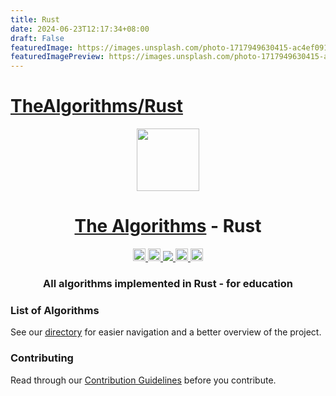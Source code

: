 ```yaml
---
title: Rust
date: 2024-06-23T12:17:34+08:00
draft: False
featuredImage: https://images.unsplash.com/photo-1717949630415-ac4ef091bcfc?ixid=M3w0NjAwMjJ8MHwxfHJhbmRvbXx8fHx8fHx8fDE3MTkxMTYxNzd8&ixlib=rb-4.0.3
featuredImagePreview: https://images.unsplash.com/photo-1717949630415-ac4ef091bcfc?ixid=M3w0NjAwMjJ8MHwxfHJhbmRvbXx8fHx8fHx8fDE3MTkxMTYxNzd8&ixlib=rb-4.0.3
---
```


# [TheAlgorithms/Rust](https://github.com/TheAlgorithms/Rust)

<div align="center">
<!-- Title: -->
<img src="https://upload.wikimedia.org/wikipedia/commons/thumb/d/d5/Rust_programming_language_black_logo.svg/1024px-Rust_programming_language_black_logo.svg.png" width="100" height="100">

<h1><a href="https://github.com/TheAlgorithms/">The Algorithms</a> - Rust</h1>

<!-- Labels: -->
<a href="https://gitpod.io/#https://github.com/TheAlgorithms/Rust">
    <img src="https://img.shields.io/badge/Gitpod-Ready--to--Code-blue?logo=gitpod&style=flat-square" height="20" alt="Gitpod Ready-to-Code">
</a>
<a href="https://github.com/TheAlgorithms/Rust/actions/workflows/build.yml">
  <img src="https://github.com/TheAlgorithms/Rust/actions/workflows/build.yml/badge.svg" height="20" alt="Build workflow">
</a>
<a href="https://codecov.io/gh/TheAlgorithms/Rust" > 
  <img src="https://codecov.io/gh/TheAlgorithms/Rust/graph/badge.svg?token=nRkPKfbs42"/> 
</a>
<a href="https://the-algorithms.com/discord">
  <img src="https://img.shields.io/discord/808045925556682782.svg?logo=discord&colorB=00d37d" height="20" alt="Discord community">
</a>
<a href="https://matrix.to/#/#TheAlgorithms_community:gitter.im">
  <img src="https://img.shields.io/gitter/room/TheAlgorithms/community.svg?style=flat-square" height="20" alt="Gitter chat">
</a>

<!-- Short description: -->
  <h3>All algorithms implemented in Rust - for education</h3>
</div>

### List of Algorithms
See our [directory](DIRECTORY.md) for easier navigation and a better overview of the project.

### Contributing
Read through our [Contribution Guidelines](CONTRIBUTING.md) before you contribute.
